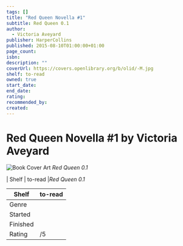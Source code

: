 ```yaml
---
tags: []
title: "Red Queen Novella #1"
subtitle: Red Queen 0.1
author:
  - Victoria Aveyard
publisher: HarperCollins
published: 2015-08-10T01:00:00+01:00
page_count: 
isbn: 
description: ""
coverUrl: https://covers.openlibrary.org/b/olid/-M.jpg
shelf: to-read
owned: true
start_date: 
end_date: 
rating: 
recommended_by: 
created: 
---
```


# Red Queen Novella #1 by Victoria Aveyard

![Book Cover Art](https://covers.openlibrary.org/b/olid/-M.jpg)
_Red Queen 0.1_

| Shelf | to-read |_Red Queen 0.1_

| Shelf | to-read |
| --- | --- |
| Genre |  |
| Started |  |
| Finished |  |
| Rating | /5 |

